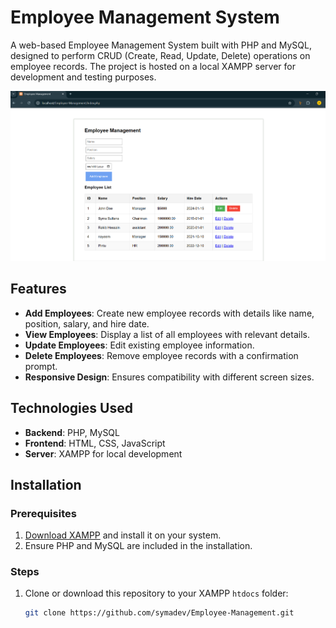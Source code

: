 # Employee Management System

A web-based Employee Management System built with PHP and MySQL, designed to perform CRUD (Create, Read, Update, Delete) operations on employee records. The project is hosted on a local XAMPP server for development and testing purposes.

![Project Image](project-image.png)

## Features

- **Add Employees**: Create new employee records with details like name, position, salary, and hire date.
- **View Employees**: Display a list of all employees with relevant details.
- **Update Employees**: Edit existing employee information.
- **Delete Employees**: Remove employee records with a confirmation prompt.
- **Responsive Design**: Ensures compatibility with different screen sizes.

## Technologies Used

- **Backend**: PHP, MySQL
- **Frontend**: HTML, CSS, JavaScript
- **Server**: XAMPP for local development

## Installation

### Prerequisites

1. [Download XAMPP](https://www.apachefriends.org/index.html) and install it on your system.
2. Ensure PHP and MySQL are included in the installation.

### Steps

1. Clone or download this repository to your XAMPP `htdocs` folder:
   ```bash
   git clone https://github.com/symadev/Employee-Management.git
